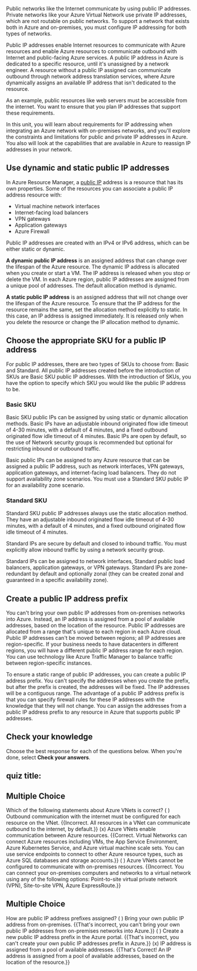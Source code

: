 Public networks like the Internet communicate by using public IP addresses. Private networks like your Azure Virtual Network use private IP addresses, which are not routable on public networks. To support a network that exists both in Azure and on-premises, you must configure IP addressing for both types of networks.

Public IP addresses enable Internet resources to communicate with Azure resources and enable Azure resources to communicate outbound with Internet and public-facing Azure services. A public IP address in Azure is dedicated to a specific resource, until it's unassigned by a network engineer. A resource without a public IP assigned can communicate outbound through network address translation services, where Azure dynamically assigns an available IP address that isn't dedicated to the resource.

As an example, public resources like web servers must be accessible from the internet. You want to ensure that you plan IP addresses that support these requirements.

In this unit, you will learn about requirements for IP addressing when integrating an Azure network with on-premises networks, and you'll explore the constraints and limitations for public and private IP addresses in Azure. You also will look at the capabilities that are available in Azure to reassign IP addresses in your network.

## Use dynamic and static public IP addresses

In Azure Resource Manager, a [public IP](https://docs.microsoft.com/azure/virtual-network/virtual-network-public-ip-address) address is a resource that has its own properties. Some of the resources you can associate a public IP address resource with:

 -  Virtual machine network interfaces
 -  Internet-facing load balancers
 -  VPN gateways
 -  Application gateways
 -  Azure Firewall

Public IP addresses are created with an IPv4 or IPv6 address, which can be either static or dynamic.

**A dynamic public IP address** is an assigned address that can change over the lifespan of the Azure resource. The dynamic IP address is allocated when you create or start a VM. The IP address is released when you stop or delete the VM. In each Azure region, public IP addresses are assigned from a unique pool of addresses. The default allocation method is dynamic.

**A static public IP address** is an assigned address that will not change over the lifespan of the Azure resource. To ensure that the IP address for the resource remains the same, set the allocation method explicitly to static. In this case, an IP address is assigned immediately. It is released only when you delete the resource or change the IP allocation method to dynamic.

## Choose the appropriate SKU for a public IP address

For public IP addresses, there are two types of SKUs to choose from: Basic and Standard. All public IP addresses created before the introduction of SKUs are Basic SKU public IP addresses. With the introduction of SKUs, you have the option to specify which SKU you would like the public IP address to be.

### Basic SKU

Basic SKU public IPs can be assigned by using static or dynamic allocation methods. Basic IPs have an adjustable inbound originated flow idle timeout of 4-30 minutes, with a default of 4 minutes, and a fixed outbound originated flow idle timeout of 4 minutes. Basic IPs are open by default, so the use of Network security groups is recommended but optional for restricting inbound or outbound traffic.

Basic public IPs can be assigned to any Azure resource that can be assigned a public IP address, such as network interfaces, VPN gateways, application gateways, and internet-facing load balancers. They do not support availability zone scenarios. You must use a Standard SKU public IP for an availability zone scenario.

### Standard SKU

Standard SKU public IP addresses always use the static allocation method. They have an adjustable inbound originated flow idle timeout of 4-30 minutes, with a default of 4 minutes, and a fixed outbound originated flow idle timeout of 4 minutes.

Standard IPs are secure by default and closed to inbound traffic. You must explicitly allow inbound traffic by using a network security group.

Standard IPs can be assigned to network interfaces, Standard public load balancers, application gateways, or VPN gateways. Standard IPs are zone-redundant by default and optionally zonal (they can be created zonal and guaranteed in a specific availability zone).

## Create a public IP address prefix

You can't bring your own public IP addresses from on-premises networks into Azure. Instead, an IP address is assigned from a pool of available addresses, based on the location of the resource. Public IP addresses are allocated from a range that's unique to each region in each Azure cloud. Public IP addresses can't be moved between regions; all IP addresses are region-specific. If your business needs to have datacenters in different regions, you will have a different public IP address range for each region. You can use technology like Azure Traffic Manager to balance traffic between region-specific instances.

To ensure a static range of public IP addresses, you can create a public IP address prefix. You can't specify the addresses when you create the prefix, but after the prefix is created, the addresses will be fixed. The IP addresses will be a contiguous range. The advantage of a public IP address prefix is that you can specify firewall rules for these IP addresses with the knowledge that they will not change. You can assign the addresses from a public IP address prefix to any resource in Azure that supports public IP addresses.

## Check your knowledge

Choose the best response for each of the questions below. When you're done, select **Check your answers**.

## quiz title:

## Multiple Choice

Which of the following statements about Azure VNets is correct? 
( ) Outbound communication with the internet must be configured for each resource on the VNet. {{Incorrect. All resources in a VNet can communicate outbound to the internet, by default.}} 
(x) Azure VNets enable communication between Azure resources. {{Correct. Virtual Networks can connect Azure resources including VMs, the App Service Environment, Azure Kubernetes Service, and Azure virtual machine scale sets. You can use service endpoints to connect to other Azure resource types, such as Azure SQL databases and storage accounts.}}
( ) Azure VNets cannot be configured to communicate with on-premises resources. {{Incorrect. You can connect your on-premises computers and networks to a virtual network using any of the following options: Point-to-site virtual private network (VPN), Site-to-site VPN, Azure ExpressRoute.}}

## Multiple Choice

How are public IP address prefixes assigned? 
( ) Bring your own public IP address from on-premises. {{That's incorrect, you can't bring your own public IP addresses from on-premises networks into Azure.}}
( ) Create a new public IP address prefix in the Azure portal. {{That's incorrect, you can't create your own public IP addresses prefix in Azure.}}
(x) IP address is assigned from a pool of available addresses. {{That's Correct! An IP address is assigned from a pool of available addresses, based on the location of the resource.}}

